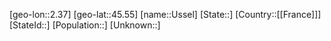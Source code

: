 ﻿---
location: [45.55,2.37]
mapzoom: [7,12] 
mapmarker: city 
type: City
tags:
- geo/City


SpocWebEntityId: 35132
isDeleted: false
confidential: public

---
[geo-lon::2.37]
[geo-lat::45.55]
[name::Ussel]
[State::]
[Country::[[France]]]
[StateId::]
[Population::]
[Unknown::]

